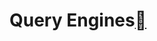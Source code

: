 Query Engines[](#query-engines "Permalink to this heading")
============================================================

